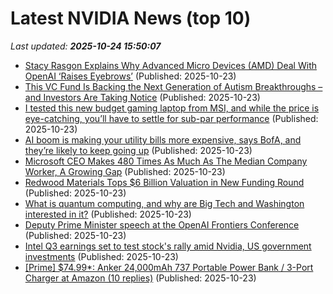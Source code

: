 # Latest NVIDIA News (top 10)
_Last updated: **2025-10-24 15:50:07**_

- [Stacy Rasgon Explains Why Advanced Micro Devices (AMD) Deal With OpenAI ‘Raises Eyebrows’](https://finance.yahoo.com/news/stacy-rasgon-explains-why-advanced-154902862.html) (Published: 2025-10-23)
- [This VC Fund Is Backing the Next Generation of Autism Breakthroughs – and Investors Are Taking Notice](https://finance.yahoo.com/news/vc-fund-backing-next-generation-154602607.html) (Published: 2025-10-23)
- [I tested this new budget gaming laptop from MSI, and while the price is eye-catching, you’ll have to settle for sub-par performance](https://www.techradar.com/computing/gaming-laptops/msi-cyborg-15-2025) (Published: 2025-10-23)
- [AI boom is making your utility bills more expensive, says BofA, and they’re likely to keep going up](https://fortune.com/2025/10/23/ai-boom-utility-impact-consumers-bank-america-institute/) (Published: 2025-10-23)
- [Microsoft CEO Makes 480 Times As Much As The Median Company Worker, A Growing Gap](https://www.gamespot.com/articles/microsoft-ceo-makes-480-times-as-much-as-the-median-company-worker-a-growing-gap/1100-6535651/) (Published: 2025-10-23)
- [Redwood Materials Tops $6 Billion Valuation in New Funding Round](https://financialpost.com/pmn/business-pmn/redwood-materials-tops-6-billion-valuation-in-new-funding-round) (Published: 2025-10-23)
- [What is quantum computing, and why are Big Tech and Washington interested in it?](https://finance.yahoo.com/news/what-is-quantum-computing-and-why-are-big-tech-and-washington-interested-in-it-153254260.html) (Published: 2025-10-23)
- [Deputy Prime Minister speech at the OpenAI Frontiers Conference](https://www.gov.uk/government/speeches/deputy-prime-minister-speech-at-the-openai-frontiers-conference) (Published: 2025-10-23)
- [Intel Q3 earnings set to test stock's rally amid Nvidia, US government investments](https://biztoc.com/x/326854cc495098b4) (Published: 2025-10-23)
- [[Prime] $74.99*: Anker 24,000mAh 737 Portable Power Bank / 3-Port Charger at Amazon (10 replies)](https://slickdeals.net/f/18726535-prime-74-99-anker-24-000mah-737-portable-power-bank-3-port-charger-at-amazon) (Published: 2025-10-23)
